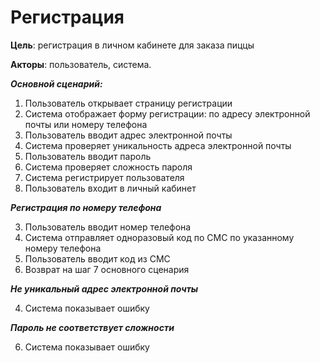 # **Регистрация**

**Цель**: регистрация в личном кабинете для заказа пиццы

**Акторы**: пользователь, система.

**_Основной сценарий:_**
1. Пользователь открывает страницу регистрации
2. Система отображает форму регистрации: по адресу электронной почты или номеру телефона
3. Пользователь вводит адрес электронной почты 
4. Система проверяет уникальность адреса электронной почты
5. Пользователь вводит пароль
6. Система проверяет сложность пароля
7. Система регистрирует пользователя
8. Пользователь входит в личный кабинет

**_Регистрация по номеру телефона_**

3. Пользователь вводит номер телефона
4. Система отправляет одноразовый код по СМС по указанному номеру телефона
5. Пользователь вводит код из СМС
6. Возврат на шаг 7 основного сценария

**_Не уникальный адрес электронной почты_**

4. Система показывает ошибку

**_Пароль не соответствует сложности_**

6. Система показывает ошибку
